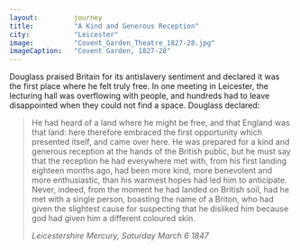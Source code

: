 ```yaml
---
layout: 		journey
title: 			"A Kind and Generous Reception"
city:			"Leicester"
image: 			"Covent_Garden_Theatre_1827-28.jpg"
imageCaption: 	"Covent Garden, 1827-28"
---
```


Douglass praised Britain for its antislavery sentiment and declared it was the first place where he felt truly free. In one meeting in Leicester, the lecturing hall was overflowing with people, and hundreds had to leave disappointed when they could not find a space. Douglass declared:

>He had heard of a land where he might be free, and that England was that land: here therefore embraced the first opportunity which presented itself, and came over here. He was prepared for a kind and generous reception at the hands of the British public, but he must say that the reception he had everywhere met with, from his first landing eighteen months ago, had been more kind, more benevolent and more enthusiastic, than his warmest hopes had led him to anticipate. Never, indeed, from the moment he had landed on British soil, had he met with a single person, boasting the name of a Briton, who had given the slightest cause for suspecting that he disliked him because god had given him a different coloured skin.
> <footer><cite>Leicestershire Mercury, Saturday March 6 1847</cite></footer>

